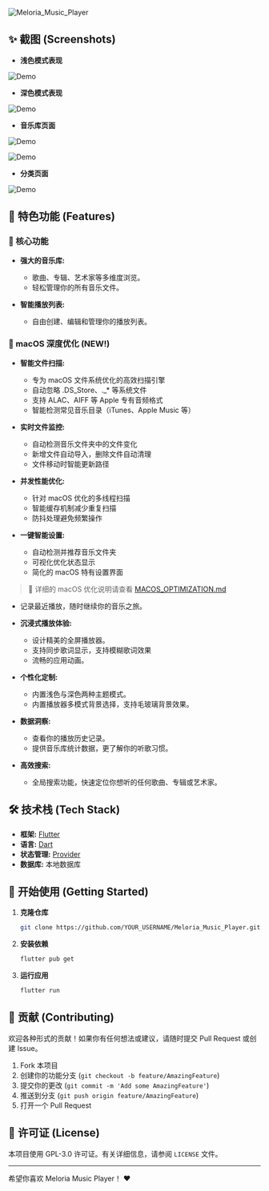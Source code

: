 ![Meloria_Music_Player](https://socialify.git.ci/laoguanTX/Meloria_Music_Player/image?custom_language=Flutter&description=1&forks=1&issues=1&language=1&logo=https%3A%2F%2Flaoguantx.top%2FMeloria_Music_Player%2FPicture%2Fapp_icon.png&name=1&owner=1&pulls=1&stargazers=1&theme=Light)

## ✨ 截图 (Screenshots)

- **浅色模式表现**

![Demo](https://laoguantx.top/Meloria_Music_Player/Picture/demo1.png)

- **深色模式表现**

![Demo](https://laoguantx.top/Meloria_Music_Player/Picture/demo2.png)

- **音乐库页面**

![Demo](https://laoguantx.top/Meloria_Music_Player/Picture/demo3.png)

![Demo](https://laoguantx.top/Meloria_Music_Player/Picture/demo4.png)

- **分类页面**

![Demo](https://laoguantx.top/Meloria_Music_Player/Picture/demo5.png)

## 🚀 特色功能 (Features)

### 🎵 核心功能
- **强大的音乐库:**
  - 歌曲、专辑、艺术家等多维度浏览。
  - 轻松管理你的所有音乐文件。

- **智能播放列表:**
  - 自由创建、编辑和管理你的播放列表。

### 🍎 macOS 深度优化 (NEW!)
- **智能文件扫描:**
  - 专为 macOS 文件系统优化的高效扫描引擎
  - 自动忽略 .DS_Store、._* 等系统文件
  - 支持 ALAC、AIFF 等 Apple 专有音频格式
  - 智能检测常见音乐目录（iTunes、Apple Music 等）

- **实时文件监控:**
  - 自动检测音乐文件夹中的文件变化
  - 新增文件自动导入，删除文件自动清理
  - 文件移动时智能更新路径

- **并发性能优化:**
  - 针对 macOS 优化的多线程扫描
  - 智能缓存机制减少重复扫描
  - 防抖处理避免频繁操作

- **一键智能设置:**
  - 自动检测并推荐音乐文件夹
  - 可视化优化状态显示
  - 简化的 macOS 特有设置界面

> 📖 详细的 macOS 优化说明请查看 [MACOS_OPTIMIZATION.md](./MACOS_OPTIMIZATION.md)
  - 记录最近播放，随时继续你的音乐之旅。

- **沉浸式播放体验:**
  - 设计精美的全屏播放器。
  - 支持同步歌词显示，支持模糊歌词效果
  - 流畅的应用动画。

- **个性化定制:**
  - 内置浅色与深色两种主题模式。
  - 内置播放器多模式背景选择，支持毛玻璃背景效果。

- **数据洞察:**
  - 查看你的播放历史记录。
  - 提供音乐库统计数据，更了解你的听歌习惯。

- **高效搜索:**
  - 全局搜索功能，快速定位你想听的任何歌曲、专辑或艺术家。

## 🛠️ 技术栈 (Tech Stack)

- **框架:** [Flutter](https://flutter.dev/)
- **语言:** [Dart](https://dart.dev/)
- **状态管理:** [Provider](https://pub.dev/packages/provider)
- **数据库:** 本地数据库

## 🏁 开始使用 (Getting Started)

1. **克隆仓库**

   ```sh
   git clone https://github.com/YOUR_USERNAME/Meloria_Music_Player.git
   ```

2. **安装依赖**

   ```sh
   flutter pub get
   ```

3. **运行应用**

   ```sh
   flutter run
   ```

## 🤝 贡献 (Contributing)

欢迎各种形式的贡献！如果你有任何想法或建议，请随时提交 Pull Request 或创建 Issue。

1. Fork 本项目
2. 创建你的功能分支 (`git checkout -b feature/AmazingFeature`)
3. 提交你的更改 (`git commit -m 'Add some AmazingFeature'`)
4. 推送到分支 (`git push origin feature/AmazingFeature`)
5. 打开一个 Pull Request

## 📄 许可证 (License)

本项目使用 GPL-3.0 许可证。有关详细信息，请参阅 `LICENSE` 文件。

---

希望你喜欢 Meloria Music Player！ ❤️
